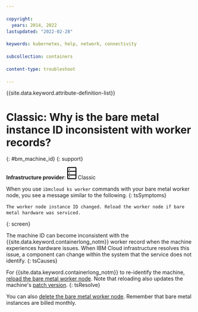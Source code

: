 ```yaml
---

copyright: 
  years: 2014, 2022
lastupdated: "2022-02-28"

keywords: kubernetes, help, network, connectivity

subcollection: containers

content-type: troubleshoot

---
```


{{site.data.keyword.attribute-definition-list}}


# Classic: Why is the bare metal instance ID inconsistent with worker records?
{: #bm_machine_id}
{: support}


**Infrastructure provider**: ![Classic infrastructure provider icon.](images/icon-classic-2.svg) Classic


When you use `ibmcloud ks worker` commands with your bare metal worker node, you see a message similar to the following.
{: tsSymptoms}

```
The worker node instance ID changed. Reload the worker node if bare metal hardware was serviced.
```
{: screen}


The machine ID can become inconsistent with the {{site.data.keyword.containerlong_notm}} worker record when the machine experiences hardware issues. When IBM Cloud infrastructure resolves this issue, a component can change within the system that the service does not identify.
{: tsCauses}


For {{site.data.keyword.containerlong_notm}} to re-identify the machine, [reload the bare metal worker node](/docs/containers?topic=containers-kubernetes-service-cli#cs_worker_reload). Note that reloading also updates the machine's [patch version](/docs/containers?topic=containers-changelog).
{: tsResolve}

You can also [delete the bare metal worker node](/docs/containers?topic=containers-kubernetes-service-cli#cs_cluster_rm). Remember that bare metal instances are billed monthly.






